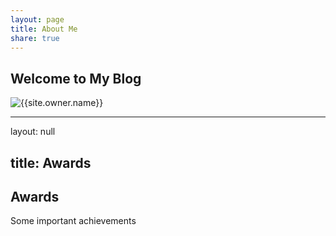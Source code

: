 ```yaml
---
layout: page
title: About Me
share: true
---
```



## Welcome to My Blog

<div class="author-container">
<img class="author-img" src="{{site.url}}/{{site.owner.avatar}}" alt="{{site.owner.name}}" /> 
</div>


---
layout: null

title: Awards
---
## Awards

Some important achievements